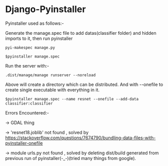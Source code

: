 # Django-Pyinstaller

Pyinstaller used as follows:-

Generate the manage.spec file to add datas(classifier folder) and hidden imports to it, then run pyinstaller
```
pyi-makespec manage.py
```
```
$pyinstaller manage.spec
```

Run the server with:-
```
.dist/manage/manage runserver --noreload
```

Above will create a directory which can be distributed.
And with --onefile to create single executable with everything in it.

```
$pyinstaller manage.spec --name resnet --onefile --add-data classifier:classifier
```



Errors Encountered:-

-> GDAL thing

-> 'resnet18.joblib' not found , solved by https://stackoverflow.com/questions/7674790/bundling-data-files-with-pyinstaller-onefile

-> module urls.py not found , solved by deleting dist/build generated from previous run of pyinstaller(-_-)(tried many things from google).
